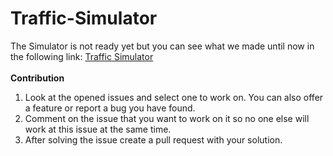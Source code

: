 # Traffic-Simulator

The Simulator is not ready yet but you can see what we made until now in the following link: [Traffic Simulator](https://protective-dog-banjo.glitch.me/)
<br><br>
**Contribution**
1) Look at the opened issues and select one to work on. You can also offer a feature or report a bug you have found.
2) Comment on the issue that you want to work on it so no one else will work at this issue at the same time.
3) After solving the issue create a pull request with your solution.
